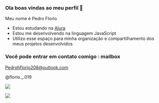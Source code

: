 ### Ola boas vindas ao meu perfil 👋

Meu nome é Pedro Florio

- Estou estudando na [Alura](https://www.alura.com.br)
- Estou me desenvolvendo na linguagem JavaScript
- Utilizo esse espaço para minha organização e compartilhamento dos meus projetos desenvolvidos

### Você pode entrar em contato comigo : mailbox

Pedrohflorio208@outlook.com

@florio._.019

![](https://media1.tenor.com/m/SuEMLFQtRGgAAAAd/xbox-xbox-controller.gif)

![](https://media1.tenor.com/m/o8gSfsEC6LUAAAAC/achievement-unlocked.gif)
